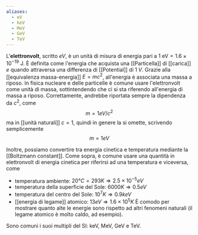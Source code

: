 ```yaml
---
aliases:
  - eV
  - keV
  - MeV
  - GeV
  - TeV
---
```

L'**elettronvolt**, scritto *eV*, è un unità di misura di energia pari a $1\text{ eV}=1.6\times10^{-19}$ J. È definita come l'energia che acquista una [[Particella]] di [[carica]] $e$ quando attraversa una differenza di [[Potential]] di $1\;V$. Grazie alla [[equivalenza massa-energia]] $E=mc^{2}$, all'energia è associata una massa a riposo. In fisica nucleare e delle particelle è comune usare l'elettronvolt come unità di massa, sottintendendo che ci si sta riferendo all'energia di massa a riposo. Correttamente, andrebbe riportata sempre la dipendenza da $c^{2}$, come
$$m=1 eV/c^{2}$$
ma in [[unità naturali]] $c=1$, quindi in genere la si omette, scrivendo semplicemente
$$m=1eV$$

Inoltre, possiamo convertire tra energia cinetica e temperatura mediante la [[Boltzmann constant]]. Come sopra, è comune usare una quantità in elettronvolt di energia cinetica per riferirsi ad una temperatura e viceversa, come
- temperatura ambiente: $20°C=293K \Rightarrow 2.5\times10^{-5}eV$
- temperatura della superficie del Sole: $6000K \Rightarrow 0.5eV$
- temperatura del centro del Sole: $10^{7}K \Rightarrow 0.9keV$
- [[energia di legame]] atomico: $13 eV \Rightarrow 1.6\times10^{5}K$
È comodo per mostrare quanto alte le energie sono rispetto ad altri fenomeni naturali (il legame atomico è molto caldo, ad esempio).

Sono comuni i suoi multipli del SI: keV, MeV, GeV e TeV.